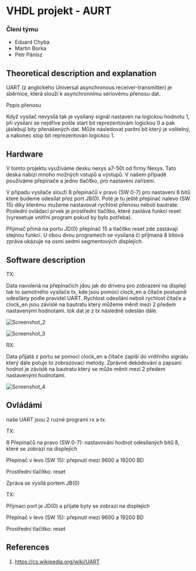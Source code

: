 # VHDL projekt - AURT

### Členi týmu

* Eduard Chyba
* Martin Borka
* Petr Pánisz

## Theoretical description and explanation

UART (z anglického Universal asynchronous receiver-transmitter) je sběrnice, která slouží k asynchronnímu sériovému přenosu dat.

Popis přenosu

Když vysílač nevysílá tak je vysílaný signál nastaven na logickou hodnotu 1, při vysílaní se nejdříve pošle start bit reprezentovám logickou 0 a pak jáslebují bity přenášených dat. Může následovat paritní bit který je volitelný, a nakonec stop bit reprezentován logickou 1.

## Hardware

V tomto projektu využíváme desku nexys a7-50t od firmy Nexys. Tato deska nabízí mnoho možných vstupů a výstupů. V našem případě používáme přepínače a jedno tlačítko, pro nastavení zařízení.

V případu vysílače slouží 8 přepínačů v pravo (SW 0-7) pro nastavení 8 bitů které budeme odesílat přez port JB(0). Poté je tu ještě přepínač nalevo (SW 15) díky kterému mužeme nastavovat rychlost přenosu neboli bautrate. Poslední ovládací prvek je prostřední tlačítko, které zastává funkci reset (vyresetuje vnitřní program pokud by bylo potřeba).

Přijímač přímá na portu JD(0) přepínač 15 a tlačítko reset zde zastávají stejnou funkci. U obou dvou programech se vysílaná či příjmaná 8 bitová zpráva ukázuje na osmi sedmi segmentových displejích.

## Software description

TX:

Data navolená na přepínačích jdou jak do driveru pro zobrazení na displeji tak to samotného vysílače tx, kde jsou pomocí clock_en a čítače postupně odesílány podle pravidel UART. Rychlost odesílání neboli rychlost čítače a clock_en jsou závislé na bautratu který můžeme měnit mezi 2 předem nastavenými hodnotami. tok dat je z tx následně odeslán dále.

![Screenshot_2](https://user-images.githubusercontent.com/124675843/235603958-2d143e35-bda2-410f-bf94-b7b2e43c558b.png)

![Screenshot_3](https://user-images.githubusercontent.com/124675843/235604029-a33e8a77-291d-4fd4-af66-0bf1092bd1fe.png)

RX:

Data přijatá z portu se pomocí clock_en a čítače zapíší do vnitřního signálu který dále potuje to zobrazovací metody. Zprávné dekódování a zapsaní hodnot je závislé na bautratu který se může měnit mezi 2 předem nastavenými hodnotami.

![Screenshot_4](https://user-images.githubusercontent.com/124675843/235610020-72f0992c-9d3c-44c9-afda-89ca4fcbbedc.png)


## Ovládámi
naše UART jsou 2 ruzné programi rx a tx.

TX:

8 Přepínačů na pravo (SW 0-7): nastavování hodnot odesílaných bitů 8, které se zobrazí na displejích

Přepínač v levo (SW 15): přepnutí mezi 9600 a 19200 BD

Prostřední tlačítko: reset

Zpráva se vysílá portem JB(0)

TX:

Přijmací port je JD(0) a přijaté byty se zobrazí na displejích

Přepínač v levo (SW 15): přepnutí mezi 9600 a 19200 BD

Prostřední tlačítko: reset

## References

1. https://cs.wikipedia.org/wiki/UART
